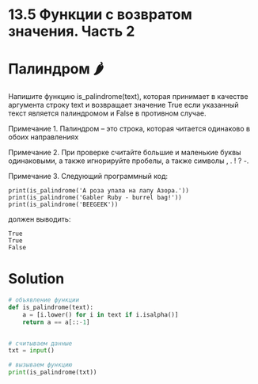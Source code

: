 # 13.5 Функции с возвратом значения. Часть 2
# Палиндром 🌶️
Напишите функцию is_palindrome(text), которая принимает в качестве аргумента строку text и возвращает значение True если указанный текст является палиндромом и False в противном случае.

Примечание 1. Палиндром – это строка, которая читается одинаково в обоих направлениях

Примечание 2. При проверке считайте большие и маленькие буквы одинаковыми, а также игнорируйте пробелы, а также символы , . ! ? -.

Примечание 3. Следующий программный код:
```
print(is_palindrome('А роза упала на лапу Азора.'))
print(is_palindrome('Gabler Ruby - burrel bag!'))
print(is_palindrome('BEEGEEK'))
```
должен выводить:
```
True
True
False
```

# Solution
```python
# объявление функции
def is_palindrome(text):
    a = [i.lower() for i in text if i.isalpha()]
    return a == a[::-1]


# считываем данные
txt = input()

# вызываем функцию
print(is_palindrome(txt))
```